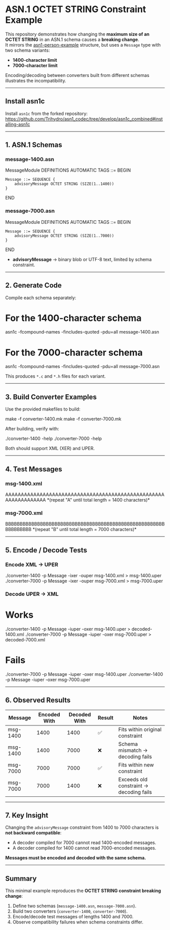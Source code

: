 # ASN.1 OCTET STRING Constraint Example

This repository demonstrates how changing the **maximum size of an OCTET STRING** in an ASN.1 schema causes a **breaking change**.  
It mirrors the [asn1-person-example](https://github.com/dmccoystephenson/asn1-person-example) structure, but uses a `Message` type with two schema variants:

- **1400-character limit**  
- **7000-character limit**

Encoding/decoding between converters built from different schemas illustrates the incompatibility.

---

## Install asn1c
Install `asn1c` from the forked repository:  
https://github.com/Trihydro/asn1_codec/tree/develop/asn1c_combined#installing-asn1c

---

## 1. ASN.1 Schemas

### message-1400.asn
MessageModule DEFINITIONS AUTOMATIC TAGS ::= BEGIN

    Message ::= SEQUENCE {
        advisoryMessage OCTET STRING (SIZE(1..1400))
    }

END

### message-7000.asn
MessageModule DEFINITIONS AUTOMATIC TAGS ::= BEGIN

    Message ::= SEQUENCE {
        advisoryMessage OCTET STRING (SIZE(1..7000))
    }

END

- **advisoryMessage** → binary blob or UTF-8 text, limited by schema constraint.

---

## 2. Generate Code

Compile each schema separately:

# For the 1400-character schema
asn1c -fcompound-names -fincludes-quoted -pdu=all message-1400.asn

# For the 7000-character schema
asn1c -fcompound-names -fincludes-quoted -pdu=all message-7000.asn

This produces `*.c` and `*.h` files for each variant.

---

## 3. Build Converter Examples

Use the provided makefiles to build:

make -f converter-1400.mk
make -f converter-7000.mk

After building, verify with:

./converter-1400 -help
./converter-7000 -help

Both should support XML (XER) and UPER.

---

## 4. Test Messages

### msg-1400.xml
<Message>
  <advisoryMessage>AAAAAAAAAAAAAAAAAAAAAAAAAAAAAAAAAAAAAAAAAAAAAAAAAAAAAAAAAAAAAAAA</advisoryMessage>
</Message>
*(repeat "A" until total length = 1400 characters)*

### msg-7000.xml
<Message>
  <advisoryMessage>BBBBBBBBBBBBBBBBBBBBBBBBBBBBBBBBBBBBBBBBBBBBBBBBBBBBBBBBBBBBBBBB</advisoryMessage>
</Message>
*(repeat "B" until total length = 7000 characters)*

---

## 5. Encode / Decode Tests

### Encode XML → UPER
./converter-1400 -p Message -ixer -ouper msg-1400.xml > msg-1400.uper
./converter-7000 -p Message -ixer -ouper msg-7000.xml > msg-7000.uper

### Decode UPER → XML
# Works
./converter-1400 -p Message -iuper -oxer msg-1400.uper > decoded-1400.xml
./converter-7000 -p Message -iuper -oxer msg-7000.uper > decoded-7000.xml

# Fails
./converter-7000 -p Message -iuper -oxer msg-1400.uper
./converter-1400 -p Message -iuper -oxer msg-7000.uper

---

## 6. Observed Results

| Message   | Encoded With | Decoded With | Result | Notes                                 |
|-----------|--------------|--------------|--------|---------------------------------------|
| msg-1400  | 1400         | 1400         | ✅     | Fits within original constraint       |
| msg-1400  | 1400         | 7000         | ❌     | Schema mismatch → decoding fails      |
| msg-7000  | 7000         | 7000         | ✅     | Fits within new constraint            |
| msg-7000  | 7000         | 1400         | ❌     | Exceeds old constraint → decoding fails |

---

## 7. Key Insight

Changing the `advisoryMessage` constraint from 1400 to 7000 characters is **not backward compatible**:

- A decoder compiled for 7000 cannot read 1400-encoded messages.
- A decoder compiled for 1400 cannot read 7000-encoded messages.

**Messages must be encoded and decoded with the same schema.**

---

## Summary

This minimal example reproduces the **OCTET STRING constraint breaking change**:

1. Define two schemas (`message-1400.asn`, `message-7000.asn`).  
2. Build two converters (`converter-1400`, `converter-7000`).  
3. Encode/decode test messages of lengths 1400 and 7000.  
4. Observe compatibility failures when schema constraints differ.  
